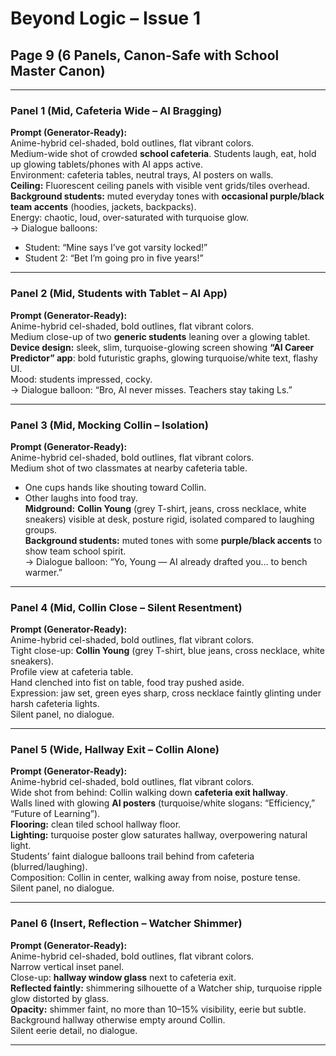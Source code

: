 # Beyond Logic – Issue 1  
## Page 9 (6 Panels, Canon-Safe with School Master Canon)

---

### Panel 1 (Mid, Cafeteria Wide – AI Bragging)
**Prompt (Generator-Ready):**  
Anime-hybrid cel-shaded, bold outlines, flat vibrant colors.  
Medium-wide shot of crowded **school cafeteria**. Students laugh, eat, hold up glowing tablets/phones with AI apps active.  
Environment: cafeteria tables, neutral trays, AI posters on walls.  
**Ceiling:** Fluorescent ceiling panels with visible vent grids/tiles overhead.  
**Background students:** muted everyday tones with **occasional purple/black team accents** (hoodies, jackets, backpacks).  
Energy: chaotic, loud, over-saturated with turquoise glow.  
→ Dialogue balloons:  
- Student: “Mine says I’ve got varsity locked!”  
- Student 2: “Bet I’m going pro in five years!”  

---

### Panel 2 (Mid, Students with Tablet – AI App)
**Prompt (Generator-Ready):**  
Anime-hybrid cel-shaded, bold outlines, flat vibrant colors.  
Medium close-up of two **generic students** leaning over a glowing tablet.  
**Device design:** sleek, slim, turquoise-glowing screen showing **“AI Career Predictor” app**: bold futuristic graphs, glowing turquoise/white text, flashy UI.  
Mood: students impressed, cocky.  
→ Dialogue balloon: “Bro, AI never misses. Teachers stay taking Ls.”  

---

### Panel 3 (Mid, Mocking Collin – Isolation)
**Prompt (Generator-Ready):**  
Anime-hybrid cel-shaded, bold outlines, flat vibrant colors.  
Medium shot of two classmates at nearby cafeteria table.  
- One cups hands like shouting toward Collin.  
- Other laughs into food tray.  
**Midground:** **Collin Young** (grey T-shirt, jeans, cross necklace, white sneakers) visible at desk, posture rigid, isolated compared to laughing groups.  
**Background students:** muted tones with some **purple/black accents** to show team school spirit.  
→ Dialogue balloon: “Yo, Young — AI already drafted you… to bench warmer.”  

---

### Panel 4 (Mid, Collin Close – Silent Resentment)
**Prompt (Generator-Ready):**  
Anime-hybrid cel-shaded, bold outlines, flat vibrant colors.  
Tight close-up: **Collin Young** (grey T-shirt, blue jeans, cross necklace, white sneakers).  
Profile view at cafeteria table.  
Hand clenched into fist on table, food tray pushed aside.  
Expression: jaw set, green eyes sharp, cross necklace faintly glinting under harsh cafeteria lights.  
Silent panel, no dialogue.  

---

### Panel 5 (Wide, Hallway Exit – Collin Alone)
**Prompt (Generator-Ready):**  
Anime-hybrid cel-shaded, bold outlines, flat vibrant colors.  
Wide shot from behind: Collin walking down **cafeteria exit hallway**.  
Walls lined with glowing **AI posters** (turquoise/white slogans: “Efficiency,” “Future of Learning”).  
**Flooring:** clean tiled school hallway floor.  
**Lighting:** turquoise poster glow saturates hallway, overpowering natural light.  
Students’ faint dialogue balloons trail behind from cafeteria (blurred/laughing).  
Composition: Collin in center, walking away from noise, posture tense.  
Silent panel, no dialogue.  

---

### Panel 6 (Insert, Reflection – Watcher Shimmer)
**Prompt (Generator-Ready):**  
Anime-hybrid cel-shaded, bold outlines, flat vibrant colors.  
Narrow vertical inset panel.  
Close-up: **hallway window glass** next to cafeteria exit.  
**Reflected faintly:** shimmering silhouette of a Watcher ship, turquoise ripple glow distorted by glass.  
**Opacity:** shimmer faint, no more than 10–15% visibility, eerie but subtle.  
Background hallway otherwise empty around Collin.  
Silent eerie detail, no dialogue.  

---
